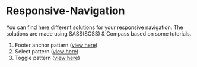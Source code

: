 Responsive-Navigation
==========================

You can find here different solutions for your responsive navigation. The solutions are made using SASS(SCSS) & Compass based on some tutorials.
1. Footer anchor pattern (<a href="http://htmlpreview.github.io/?https://github.com/nookye/Responsive-Design-Patterns/blob/dev/Navigation/footer-nav.html" target="_blank">view here</a>)
1. Select pattern (<a href="http://htmlpreview.github.io/?https://github.com/nookye/Responsive-Design-Patterns/blob/dev/Navigation/select-nav.html" target="_blank">view here</a>)
1. Toggle pattern (<a href="http://htmlpreview.github.io/?https://github.com/nookye/Responsive-Design-Patterns/blob/dev/Navigation/toggle-nav.html" target="_blank">view here</a>)






